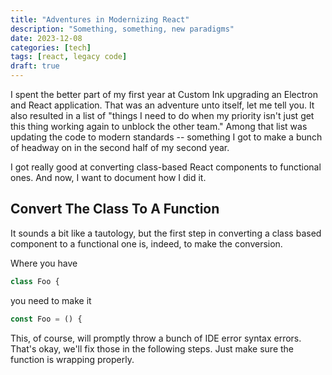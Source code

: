 ```yaml
---
title: "Adventures in Modernizing React"
description: "Something, something, new paradigms"
date: 2023-12-08
categories: [tech]
tags: [react, legacy code]
draft: true
---
```


I spent the better part of my first year at Custom Ink upgrading an Electron and React application. That was an adventure unto itself, let me tell you. It also resulted in a list of "things I need to do when my priority isn't just get this thing working again to unblock the other team." Among that list was updating the code to modern standards -- something I got to make a bunch of headway on in the second half of my second year.

I got really good at converting class-based React components to functional ones. And now, I want to document how I did it.

## Convert The Class To A Function

It sounds a bit like a tautology, but the first step in converting a class based component to a functional one is, indeed, to make the conversion.

Where you have

```js
class Foo {
```

you need to make it

```js
const Foo = () {
```

This, of course, will promptly throw a bunch of IDE error syntax errors. That's okay, we'll fix those in the following steps. Just make sure the function is wrapping properly.